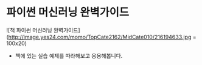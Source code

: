 # 파이썬 머신러닝 완벽가이드
![책 파이썬 머신러닝 완벽가이드](http://image.yes24.com/momo/TopCate2162/MidCate010/216194633.jpg = 100x20)
- 책에 있는 실습 예제를 따라해보고 응용해봅니다.
